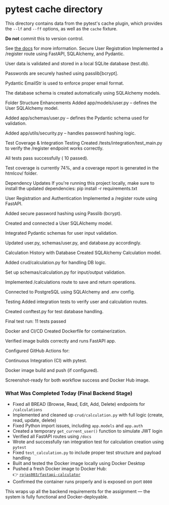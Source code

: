 # pytest cache directory #

This directory contains data from the pytest's cache plugin,
which provides the `--lf` and `--ff` options, as well as the `cache` fixture.

**Do not** commit this to version control.

See [the docs](https://docs.pytest.org/en/stable/how-to/cache.html) for more information.
Secure User Registration
Implemented a /register route using FastAPI, SQLAlchemy, and Pydantic.

User data is validated and stored in a local SQLite database (test.db).

Passwords are securely hashed using passlib[bcrypt].

Pydantic EmailStr is used to enforce proper email format.

The database schema is created automatically using SQLAlchemy models.

 Folder Structure Enhancements
Added app/models/user.py – defines the User SQLAlchemy model.

Added app/schemas/user.py – defines the Pydantic schema used for validation.

Added app/utils/security.py – handles password hashing logic.

 Test Coverage & Integration Testing
Created /tests/integration/test_main.py to verify the /register endpoint works correctly.

All tests pass successfully ( 10 passed).

Test coverage is currently 74%, and a coverage report is generated in the htmlcov/ folder.

Dependency Updates
If you're running this project locally, make sure to install the updated dependencies:
pip install -r requirements.txt

User Registration and Authentication
Implemented a /register route using FastAPI.

Added secure password hashing using Passlib (bcrypt).

Created and connected a User SQLAlchemy model.

Integrated Pydantic schemas for user input validation.

Updated user.py, schemas/user.py, and database.py accordingly.

Calculation History with Database
Created SQLAlchemy Calculation model.

Added crud/calculation.py for handling DB logic.

Set up schemas/calculation.py for input/output validation.

Implemented /calculations route to save and return operations.

Connected to PostgreSQL using SQLAlchemy and .env config.

Testing
Added integration tests to verify user and calculation routes.

Created conftest.py for test database handling.

Final test run: 11 tests passed 

 Docker and CI/CD
Created Dockerfile for containerization.

Verified image builds correctly and runs FastAPI app.

Configured GitHub Actions for:

Continuous Integration (CI) with pytest.

Docker image build and push (if configured).

Screenshot-ready for both workflow success and Docker Hub image.

### What Was Completed Today (Final Backend Stage)

- Fixed all BREAD (Browse, Read, Edit, Add, Delete) endpoints for `/calculations`
- Implemented and cleaned up `crud/calculation.py` with full logic (create, read, update, delete)
- Fixed Python import issues, including `app.models` and `app.auth`
- Created a temporary `get_current_user()` function to simulate JWT login
- Verified all FastAPI routes using `/docs`
- Wrote and successfully ran integration test for calculation creation using `pytest`
- Fixed `test_calculation.py` to include proper test structure and payload handling
- Built and tested the Docker image locally using Docker Desktop
- Pushed a fresh Docker image to Docker Hub:  
  👉 [`rojas003/fastapi-calculator`](https://hub.docker.com/r/rojas003/fastapi-calculator)
- Confirmed the container runs properly and is exposed on port `8000`

This wraps up all the backend requirements for the assignment — the system is fully functional and Docker-deployable.
